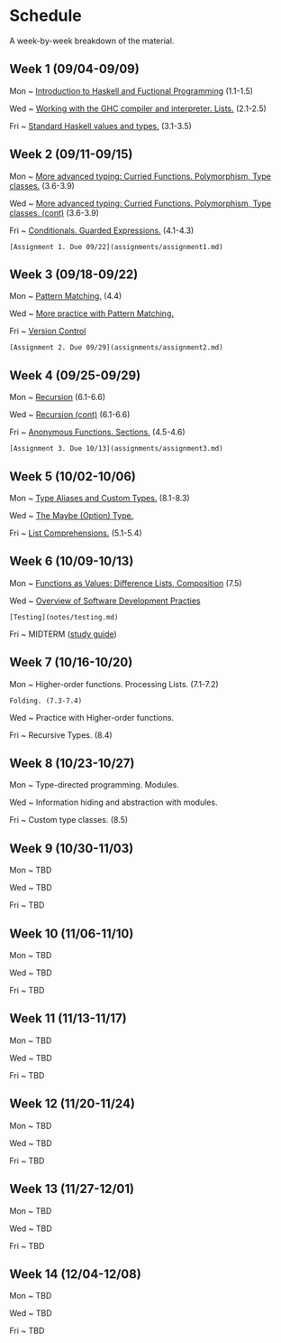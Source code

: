 # Schedule

A week-by-week breakdown of the material.

## Week  1 (09/04-09/09)

Mon
  ~ [Introduction to Haskell and Fuctional Programming](notes/intro.md) (1.1-1.5)

Wed
  ~ [Working with the GHC compiler and interpreter. Lists.](notes/lists.md) (2.1-2.5)

Fri
  ~ [Standard Haskell values and types.](notes/standard.md) (3.1-3.5)

## Week  2 (09/11-09/15)

Mon
  ~ [More advanced typing: Curried Functions. Polymorphism, Type classes.](notes/types_advanced.md) (3.6-3.9)

Wed
  ~ [More advanced typing: Curried Functions. Polymorphism, Type classes. (cont)](notes/types_advanced.md) (3.6-3.9)

Fri
  ~ [Conditionals. Guarded Expressions.](notes/functions_conditionals.md) (4.1-4.3)


    [Assignment 1. Due 09/22](assignments/assignment1.md)

## Week  3 (09/18-09/22)

Mon
  ~ [Pattern Matching.](notes/pattern_matching.md) (4.4)

Wed
  ~ [More practice with Pattern Matching.](notes/more_pattern_matching.md)

Fri
  ~ [Version Control](notes/version_control.md)

    [Assignment 2. Due 09/29](assignments/assignment2.md)

## Week  4 (09/25-09/29)

Mon
  ~ [Recursion](notes/recursion.md) (6.1-6.6)

Wed
  ~ [Recursion (cont)](notes/recursion.md) (6.1-6.6)

Fri
  ~ [Anonymous Functions. Sections.](notes/anonymous_functions.md) (4.5-4.6)

    [Assignment 3. Due 10/13](assignments/assignment3.md)

## Week  5 (10/02-10/06)

Mon
  ~ [Type Aliases and Custom Types.](notes/types_custom.md) (8.1-8.3)


Wed
  ~ [The Maybe (Option) Type.](notes/types_custom.md)

Fri
  ~ [List Comprehensions.](notes/list_comprehensions.md) (5.1-5.4)

## Week  6 (10/09-10/13)

Mon
  ~ [Functions as Values: Difference Lists, Composition](notes/difference_lists.md) (7.5)

Wed
  ~ [Overview of Software Development Practies](notes/dev_overview.md)

    [Testing](notes/testing.md)

Fri
  ~ MIDTERM ([study guide](notes/midterm_study_guide.md))

## Week  7 (10/16-10/20)

Mon
  ~ Higher-order functions. Processing Lists. (7.1-7.2)

    Folding. (7.3-7.4)

Wed
  ~ Practice with Higher-order functions.

Fri
  ~ Recursive Types. (8.4)

## Week  8 (10/23-10/27)

Mon
  ~ Type-directed programming. Modules.

Wed
  ~ Information hiding and abstraction with modules.

Fri
  ~ Custom type classes. (8.5)

## Week  9 (10/30-11/03)

Mon
  ~ TBD

Wed
  ~ TBD

Fri
  ~ TBD

## Week 10 (11/06-11/10)

Mon
  ~ TBD

Wed
  ~ TBD

Fri
  ~ TBD

## Week 11 (11/13-11/17)

Mon
  ~ TBD

Wed
  ~ TBD

Fri
  ~ TBD

## Week 12 (11/20-11/24)

Mon
  ~ TBD

Wed
  ~ TBD

Fri
  ~ TBD

## Week 13 (11/27-12/01)

Mon
  ~ TBD

Wed
  ~ TBD

Fri
  ~ TBD


## Week 14 (12/04-12/08)

Mon
  ~ TBD

Wed
  ~ TBD

Fri
  ~ TBD
